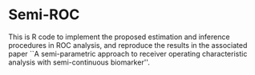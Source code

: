 # Semi-ROC
This is R code to implement the proposed estimation and inference procedures in ROC analysis, and reproduce the results in the associated paper ``A semi-parametric approach to receiver operating characteristic analysis with semi-continuous biomarker''.
